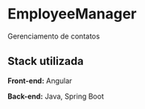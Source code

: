 # EmployeeManager

Gerenciamento de contatos

## Stack utilizada

**Front-end:** Angular

**Back-end:** Java, Spring Boot

